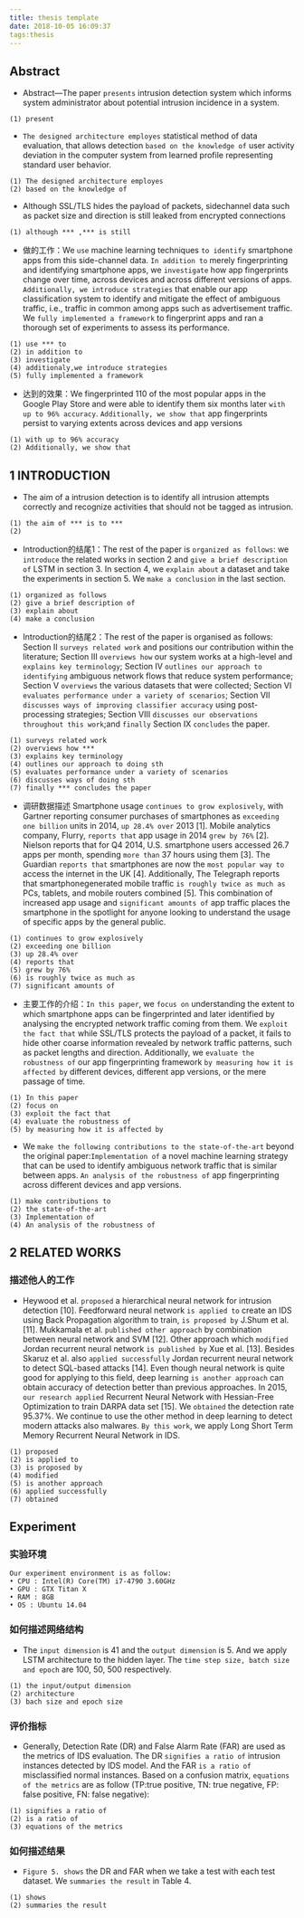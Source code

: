 ```yaml
---
title: thesis template
date: 2018-10-05 16:09:37
tags:thesis
---
```


## Abstract
- Abstract—The paper `presents` intrusion detection system which informs system administrator about potential intrusion incidence in a system. <br>
```
(1) present
```

- `The designed architecture employes` statistical method of data evaluation, that allows detection `based on the knowledge of` user activity deviation in the computer system from learned profile representing standard user behavior.<br>
```
(1) The designed architecture employes
(2) based on the knowledge of
```
- Although SSL/TLS hides the payload of packets, sidechannel data such as packet size and direction is still leaked from encrypted connections<br>
```
(1) although *** ,*** is still

```

- 做的工作：We `use` machine learning techniques `to identify` smartphone apps from this side-channel data. `In addition to` merely fingerprinting and identifying smartphone apps, we `investigate` how app fingerprints change over time, across devices and across different versions of apps. `Additionally, we introduce strategies` that enable our app classification system to identify and mitigate the effect of ambiguous traffic, i.e., traffic in common among apps such as advertisement traffic. We `fully implemented a framework` to fingerprint apps and ran a thorough set of experiments to assess its performance.
```
(1) use *** to
(2) in addition to
(3) investigate
(4) additionaly,we introduce strategies
(5) fully implemented a framework
```

- 达到的效果：We fingerprinted 110 of the most popular apps in the Google Play Store and were able to identify them six months later `with up to 96% accuracy`. `Additionally, we show that` app fingerprints persist to varying extents across devices and app versions

```
(1) with up to 96% accuracy
(2) Additionally, we show that
```






## 1 INTRODUCTION

- The aim of a intrusion detection is to identify all intrusion attempts correctly and recognize activities that should not be tagged as intrusion.<br>
```
(1) the aim of *** is to ***
(2) 
```
- Introduction的结尾1：The rest of the paper is `organized as follows`: we `introduce` the related works in section 2 and `give a brief description of` LSTM in section 3. In section 4, we `explain about` a dataset and take the experiments in section 5. We `make a conclusion` in the last section.<br>
```
(1) organized as follows
(2) give a brief description of
(3) explain about
(4) make a conclusion
```
- Introduction的结尾2：The rest of the paper is organised as follows: Section II `surveys related work` and positions our contribution within the literature; Section III `overviews how` our system works at a high-level and `explains key terminology`; Section IV `outlines our approach to identifying` ambiguous network flows that reduce system performance; Section V `overviews` the various datasets that were collected; Section VI `evaluates performance under a variety of scenarios`; Section VII `discusses ways of improving classifier accuracy` using post-processing strategies; Section VIII `discusses our observations throughout this work`;and `finally` Section IX `concludes` the paper.
```
(1) surveys related work
(2) overviews how ***
(3) explains key terminology
(4) outlines our approach to doing sth
(5) evaluates performance under a variety of scenarios
(6) discusses ways of doing sth
(7) finally *** concludes the paper
```



- 调研数据描述 Smartphone usage `continues to grow explosively`, with Gartner reporting consumer purchases of smartphones as `exceeding one billion` units in 2014, `up 28.4% over` 2013 [1]. Mobile analytics company, Flurry, `reports that` app usage in 2014 `grew by 76%` [2]. Nielson reports that for Q4 2014, U.S. smartphone users accessed 26.7 apps per month, spending `more than` 37 hours using them [3]. The Guardian `reports that` smartphones are now the `most popular way to` access the internet in the UK [4]. Additionally, The Telegraph reports that smartphonegenerated mobile traffic `is roughly twice as much as` PCs, tablets, and mobile routers combined [5]. This combination of increased app usage and `significant amounts of` app traffic places the smartphone in the spotlight for anyone looking to understand the usage of specific apps by the general public.<br>
```
(1) continues to grow explosively
(2) exceeding one billion
(3) up 28.4% over
(4) reports that
(5) grew by 76%
(6) is roughly twice as much as
(7) significant amounts of
```

- 主要工作的介绍：`In this paper`, we `focus on` understanding the extent to which smartphone apps can be fingerprinted and later identified by analysing the encrypted network traffic coming from them. We `exploit the fact that` while SSL/TLS protects the payload of a packet, it fails to hide other coarse information revealed by network traffic patterns, such as packet lengths and direction. Additionally, we `evaluate the robustness of` our app fingerprinting framework `by measuring how it is affected by` different devices, different app versions, or the mere passage of time. <br>
```
(1) In this paper
(2) focus on
(3) exploit the fact that
(4) evaluate the robustness of
(5) by measuring how it is affected by
```
- We `make the following contributions to the state-of-the-art` beyond the original paper:`Implementation of` a novel machine learning strategy that can be used to identify ambiguous network traffic that is similar between apps. `An analysis of the robustness of` app fingerprinting across different devices and app versions. 
```
(1) make contributions to 
(2) the state-of-the-art
(3) Implementation of
(4) An analysis of the robustness of
```

## 2 RELATED WORKS
### 描述他人的工作
- Heywood et al. `proposed` a hierarchical neural network for intrusion detection [10]. Feedforward neural network `is applied to` create an IDS using Back Propagation algorithm to train, `is proposed by` J.Shum et al. [11]. Mukkamala et al. `published other approach` by combination between neural network and SVM [12]. Other approach which `modified` Jordan recurrent neural network `is published by` Xue et al. [13]. Besides Skaruz et al. also `applied successfully` Jordan recurrent neural network to detect SQL-based attacks [14]. Even though neural network is quite good for applying to this field, deep learning `is another approach` can obtain accuracy of detection better than previous approaches. In 2015, `our research applied` Recurrent Neural Network with Hessian-Free Optimization to train DARPA data set [15]. We `obtained` the detection rate 95.37%. We continue to use the other method in deep learning to detect modern attacks also malwares. `By this work`, we apply Long Short Term Memory Recurrent Neural Network in IDS.<br>
```
(1) proposed
(2) is applied to
(3) is proposed by
(4) modified 
(5) is another approach
(6) applied successfully
(7) obtained
```

## Experiment

### 实验环境
```
Our experiment environment is as follow:
• CPU : Intel(R) Core(TM) i7-4790 3.60GHz
• GPU : GTX Titan X
• RAM : 8GB
• OS : Ubuntu 14.04
```


### 如何描述网络结构
- The `input dimension` is 41 and the `output dimension` is 5. And we apply LSTM architecture to the hidden layer. The `time step size, batch size and epoch` are 100, 50, 500 respectively. 
```
(1) the input/output dimension
(2) architecture
(3) bach size and epoch size
```
### 评价指标
- Generally, Detection Rate (DR) and False Alarm Rate (FAR) are used as the metrics of IDS evaluation. The DR `signifies a ratio of` intrusion instances detected by IDS model. And the FAR `is a ratio of` misclassified normal instances. Based on a confusion matrix, `equations of the metrics` are as follow (TP:true positive, TN: true negative, FP: false positive, FN: false negative):
```
(1) signifies a ratio of
(2) is a ratio of
(3) equations of the metrics

```

### 如何描述结果
-  `Figure 5. shows` the DR and FAR when we take a test with each test dataset. We `summaries the result` in Table 4. 
```
(1) shows
(2) summaries the result
```

